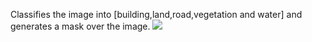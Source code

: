Classifies the image into [building,land,road,vegetation and water] and generates a mask over the image.
                             ![](https://i.imgur.com/Hat4nJg.png)
